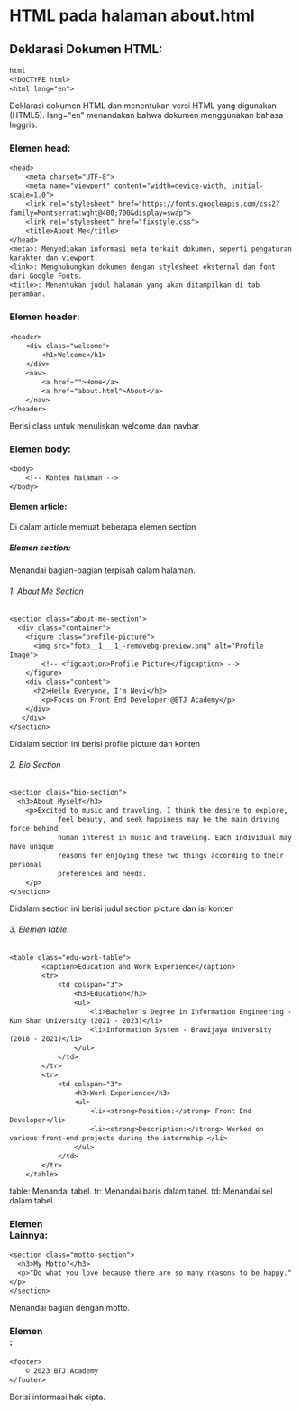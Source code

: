 # HTML pada halaman about.html
## Deklarasi Dokumen HTML:

    html
    <!DOCTYPE html>
    <html lang="en">
Deklarasi dokumen HTML dan menentukan versi HTML yang digunakan (HTML5).
lang="en" menandakan bahwa dokumen menggunakan bahasa Inggris.

### Elemen head:
    <head>
        <meta charset="UTF-8">
        <meta name="viewport" content="width=device-width, initial-scale=1.0">
        <link rel="stylesheet" href="https://fonts.googleapis.com/css2?family=Montserrat:wght@400;700&display=swap">
        <link rel="stylesheet" href="fixstyle.css">
        <title>About Me</title>
    </head>
    <meta>: Menyediakan informasi meta terkait dokumen, seperti pengaturan karakter dan viewport.
    <link>: Menghubungkan dokumen dengan stylesheet eksternal dan font dari Google Fonts.
    <title>: Menentukan judul halaman yang akan ditampilkan di tab peramban.
    
### Elemen header:
    <header>
        <div class="welcome">
            <h1>Welcome</h1>
        </div>
        <nav>
            <a href="">Home</a>
            <a href="about.html">About</a>
        </nav>
    </header>
  Berisi class untuk menuliskan welcome dan navbar
  
### Elemen body:
    <body>
        <!-- Konten halaman -->
    </body>

#### Elemen article:
<article>
    <!-- Konten artikel -->
</article>
Di dalam article memuat beberapa elemen section

##### Elemen section:
Menandai bagian-bagian terpisah dalam halaman.

###### 1. About Me Section
    <section class="about-me-section">
      <div class="container">
        <figure class="profile-picture">
          <img src="foto__1___1_-removebg-preview.png" alt="Profile Image">
            <!-- <figcaption>Profile Picture</figcaption> -->
        </figure>
        <div class="content">
          <h2>Hello Everyone, I'm Nevi</h2>
            <p>Focus on Front End Developer @BTJ Academy</p>
        </div>
       </div>
    </section>
    
Didalam section ini berisi profile picture dan konten

###### 2. Bio Section
    <section class="bio-section">
      <h3>About Myself</h3>
        <p>Excited to music and traveling. I think the desire to explore, 
                feel beauty, and seek happiness may be the main driving force behind 
                human interest in music and traveling. Each individual may have unique 
                reasons for enjoying these two things according to their personal 
                preferences and needs. 
        </p>
    </section>
    
Didalam section ini berisi judul section picture dan isi konten

###### 3. Elemen table:
    <table class="edu-work-table">
            <caption>Education and Work Experience</caption>
            <tr>
                <td colspan="3">
                    <h3>Education</h3>
                    <ul>
                        <li>Bachelor's Degree in Information Engineering - Kun Shan University (2021 - 2023)</li>
                        <li>Information System - Brawijaya University (2018 - 2021)</li>
                    </ul>
                </td>
            </tr>
            <tr>
                <td colspan="3">
                    <h3>Work Experience</h3>
                    <ul>
                        <li><strong>Position:</strong> Front End Developer</li>
                        <li><strong>Description:</strong> Worked on various front-end projects during the internship.</li>
                    </ul>
                </td>
            </tr>
        </table>
    
table: Menandai tabel.
tr: Menandai baris dalam tabel.
td: Menandai sel dalam tabel.
  
### Elemen <section> Lainnya:
    <section class="motto-section">
      <h3>My Motto?</h3>
      <p>"Do what you love because there are so many reasons to be happy."</p>
    </section>
Menandai bagian dengan motto.
  
### Elemen <footer>:
    <footer>
        © 2023 BTJ Academy
    </footer>
Berisi informasi hak cipta.
